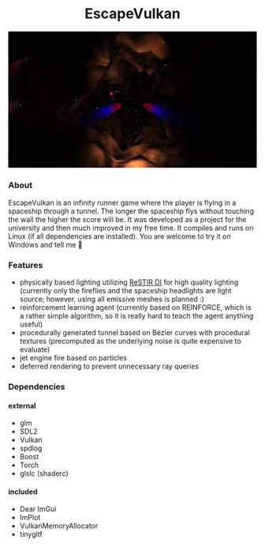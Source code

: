 <div align="center">

  # EscapeVulkan
</div>

![Screenshot from the game](./images/cover_image.png)

### About
EscapeVulkan is an infinity runner game where the player is flying in a spaceship through a tunnel. The longer the spaceship flys without touching the wall the higher the score will be. It was developed as a project for the university and then much improved in my free time. It compiles and runs on Linux (if all dependencies are installed). You are welcome to try it on Windows and tell me 🙂

### Features
* physically based lighting utilizing [ReSTIR DI](https://research.nvidia.com/publication/2020-07_spatiotemporal-reservoir-resampling-real-time-ray-tracing-dynamic-direct) for high quality lighting (currently only the fireflies and the spaceship headlights are light source; however, using all emissive meshes is planned :)
* reinforcement learning agent (currently based on REINFORCE, which is a rather simple algorithm, so it is really hard to teach the agent anything useful)
* procedurally generated tunnel based on Bézier curves with procedural textures (precomputed as the underlying noise is quite expensive to evaluate)
* jet engine fire based on particles
* deferred rendering to prevent unnecessary ray queries

### Dependencies
#### external
* glm
* SDL2
* Vulkan
* spdlog
* Boost
* Torch
* glslc (shaderc)

#### included
* Dear ImGui
* ImPlot
* VulkanMemoryAllocator
* tinygltf


